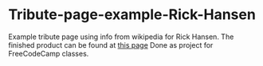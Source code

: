 # Tribute-page-example-Rick-Hansen
Example tribute page using info from wikipedia for Rick Hansen. The finished product can be found at <a href="http://projects.davidtheriault.ca/tribute-page-example.html">this page</a>
Done as project for FreeCodeCamp classes.
